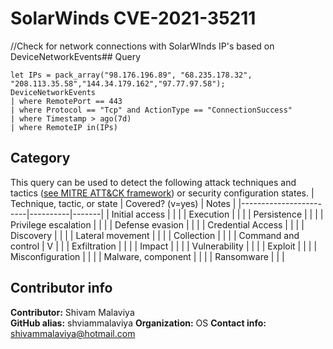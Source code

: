 # SolarWinds CVE-2021-35211
//Check for network connections with SolarWInds IP's based on DeviceNetworkEvents## Query
```
let IPs = pack_array("98.176.196.89", "68.235.178.32", 
"208.113.35.58","144.34.179.162","97.77.97.58"); 
DeviceNetworkEvents
| where RemotePort == 443
| where Protocol == "Tcp" and ActionType == "ConnectionSuccess"
| where Timestamp > ago(7d) 
| where RemoteIP in(IPs)
```
## Category
This query can be used to detect the following attack techniques and tactics ([see MITRE ATT&CK framework](https://attack.mitre.org/)) or security configuration states.
| Technique, tactic, or state | Covered? (v=yes) | Notes |
|------------------------|----------|-------|
| Initial access |  |  |
| Execution |  |  |
| Persistence |  |  | 
| Privilege escalation |  |  |
| Defense evasion |  |  | 
| Credential Access |  |  | 
| Discovery |  |  | 
| Lateral movement |  |  | 
| Collection |  |  | 
| Command and control | V | |
| Exfiltration |  |  | 
| Impact |  |  |
| Vulnerability |  |  |
| Exploit |  |  |
| Misconfiguration |  |  |
| Malware, component |  |  |
| Ransomware |  |  |


## Contributor info
**Contributor:** Shivam Malaviya  
**GitHub alias:** shviammalaviya
**Organization:** OS
**Contact info:** shivammalaviya@hotmail.com
